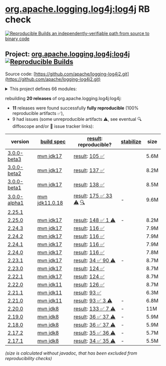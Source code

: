 [org.apache.logging.log4j:log4j](https://central.sonatype.com/artifact/org.apache.logging.log4j/log4j/versions) RB check
=======

[![Reproducible Builds](https://reproducible-builds.org/images/logos/rb.svg) an independently-verifiable path from source to binary code](https://reproducible-builds.org/)

## Project: [org.apache.logging.log4j:log4j](https://central.sonatype.com/artifact/org.apache.logging.log4j/log4j/versions) [![Reproducible Builds](https://img.shields.io/endpoint?url=https://raw.githubusercontent.com/jvm-repo-rebuild/reproducible-central/master/content/org/apache/logging/log4j/log4j/badge.json)](https://github.com/jvm-repo-rebuild/reproducible-central/blob/master/content/org/apache/logging/log4j/log4j/README.md)

Source code: [https://github.com/apache/logging-log4j2.git](https://github.com/apache/logging-log4j2.git)

<details><summary>This project defines 66 modules:</summary>

* [org.apache.logging.log4j:log4j](https://central.sonatype.com/artifact/org.apache.logging.log4j/log4j/overview)
* [org.apache.logging.log4j:log4j-1.2-api](https://central.sonatype.com/artifact/org.apache.logging.log4j/log4j-1.2-api/overview)
* [org.apache.logging.log4j:log4j-api](https://central.sonatype.com/artifact/org.apache.logging.log4j/log4j-api/overview)
* [org.apache.logging.log4j:log4j-api-test](https://central.sonatype.com/artifact/org.apache.logging.log4j/log4j-api-test/overview)
* [org.apache.logging.log4j:log4j-appserver](https://central.sonatype.com/artifact/org.apache.logging.log4j/log4j-appserver/overview)
* [org.apache.logging.log4j:log4j-async-logger](https://central.sonatype.com/artifact/org.apache.logging.log4j/log4j-async-logger/overview)
* [org.apache.logging.log4j:log4j-bom](https://central.sonatype.com/artifact/org.apache.logging.log4j/log4j-bom/overview)
* [org.apache.logging.log4j:log4j-cassandra](https://central.sonatype.com/artifact/org.apache.logging.log4j/log4j-cassandra/overview)
* [org.apache.logging.log4j:log4j-compress](https://central.sonatype.com/artifact/org.apache.logging.log4j/log4j-compress/overview)
* [org.apache.logging.log4j:log4j-config-jackson](https://central.sonatype.com/artifact/org.apache.logging.log4j/log4j-config-jackson/overview)
* [org.apache.logging.log4j:log4j-config-properties](https://central.sonatype.com/artifact/org.apache.logging.log4j/log4j-config-properties/overview)
* [org.apache.logging.log4j:log4j-config-yaml](https://central.sonatype.com/artifact/org.apache.logging.log4j/log4j-config-yaml/overview)
* [org.apache.logging.log4j:log4j-conversant](https://central.sonatype.com/artifact/org.apache.logging.log4j/log4j-conversant/overview)
* [org.apache.logging.log4j:log4j-core](https://central.sonatype.com/artifact/org.apache.logging.log4j/log4j-core/overview)
* [org.apache.logging.log4j:log4j-core-test](https://central.sonatype.com/artifact/org.apache.logging.log4j/log4j-core-test/overview)
* [org.apache.logging.log4j:log4j-couchdb](https://central.sonatype.com/artifact/org.apache.logging.log4j/log4j-couchdb/overview)
* [org.apache.logging.log4j:log4j-csv](https://central.sonatype.com/artifact/org.apache.logging.log4j/log4j-csv/overview)
* [org.apache.logging.log4j:log4j-docker](https://central.sonatype.com/artifact/org.apache.logging.log4j/log4j-docker/overview)
* [org.apache.logging.log4j:log4j-flume-ng](https://central.sonatype.com/artifact/org.apache.logging.log4j/log4j-flume-ng/overview)
* [org.apache.logging.log4j:log4j-iostreams](https://central.sonatype.com/artifact/org.apache.logging.log4j/log4j-iostreams/overview)
* [org.apache.logging.log4j:log4j-jakarta-jms](https://central.sonatype.com/artifact/org.apache.logging.log4j/log4j-jakarta-jms/overview)
* [org.apache.logging.log4j:log4j-jakarta-smtp](https://central.sonatype.com/artifact/org.apache.logging.log4j/log4j-jakarta-smtp/overview)
* [org.apache.logging.log4j:log4j-jakarta-web](https://central.sonatype.com/artifact/org.apache.logging.log4j/log4j-jakarta-web/overview)
* [org.apache.logging.log4j:log4j-jcl](https://central.sonatype.com/artifact/org.apache.logging.log4j/log4j-jcl/overview)
* [org.apache.logging.log4j:log4j-jctools](https://central.sonatype.com/artifact/org.apache.logging.log4j/log4j-jctools/overview)
* [org.apache.logging.log4j:log4j-jdbc](https://central.sonatype.com/artifact/org.apache.logging.log4j/log4j-jdbc/overview)
* [org.apache.logging.log4j:log4j-jdbc-dbcp2](https://central.sonatype.com/artifact/org.apache.logging.log4j/log4j-jdbc-dbcp2/overview)
* [org.apache.logging.log4j:log4j-jdbc-jndi](https://central.sonatype.com/artifact/org.apache.logging.log4j/log4j-jdbc-jndi/overview)
* [org.apache.logging.log4j:log4j-jeromq](https://central.sonatype.com/artifact/org.apache.logging.log4j/log4j-jeromq/overview)
* [org.apache.logging.log4j:log4j-jms](https://central.sonatype.com/artifact/org.apache.logging.log4j/log4j-jms/overview)
* [org.apache.logging.log4j:log4j-jmx-gui](https://central.sonatype.com/artifact/org.apache.logging.log4j/log4j-jmx-gui/overview)
* [org.apache.logging.log4j:log4j-jndi](https://central.sonatype.com/artifact/org.apache.logging.log4j/log4j-jndi/overview)
* [org.apache.logging.log4j:log4j-jndi-test](https://central.sonatype.com/artifact/org.apache.logging.log4j/log4j-jndi-test/overview)
* [org.apache.logging.log4j:log4j-jpa](https://central.sonatype.com/artifact/org.apache.logging.log4j/log4j-jpa/overview)
* [org.apache.logging.log4j:log4j-jpl](https://central.sonatype.com/artifact/org.apache.logging.log4j/log4j-jpl/overview)
* [org.apache.logging.log4j:log4j-jul](https://central.sonatype.com/artifact/org.apache.logging.log4j/log4j-jul/overview)
* [org.apache.logging.log4j:log4j-kafka](https://central.sonatype.com/artifact/org.apache.logging.log4j/log4j-kafka/overview)
* [org.apache.logging.log4j:log4j-kit](https://central.sonatype.com/artifact/org.apache.logging.log4j/log4j-kit/overview)
* [org.apache.logging.log4j:log4j-kubernetes](https://central.sonatype.com/artifact/org.apache.logging.log4j/log4j-kubernetes/overview)
* [org.apache.logging.log4j:log4j-layout-jackson](https://central.sonatype.com/artifact/org.apache.logging.log4j/log4j-layout-jackson/overview)
* [org.apache.logging.log4j:log4j-layout-jackson-json](https://central.sonatype.com/artifact/org.apache.logging.log4j/log4j-layout-jackson-json/overview)
* [org.apache.logging.log4j:log4j-layout-jackson-xml](https://central.sonatype.com/artifact/org.apache.logging.log4j/log4j-layout-jackson-xml/overview)
* [org.apache.logging.log4j:log4j-layout-jackson-yaml](https://central.sonatype.com/artifact/org.apache.logging.log4j/log4j-layout-jackson-yaml/overview)
* [org.apache.logging.log4j:log4j-layout-template-json](https://central.sonatype.com/artifact/org.apache.logging.log4j/log4j-layout-template-json/overview)
* [org.apache.logging.log4j:log4j-layout-template-json-test](https://central.sonatype.com/artifact/org.apache.logging.log4j/log4j-layout-template-json-test/overview)
* [org.apache.logging.log4j:log4j-liquibase](https://central.sonatype.com/artifact/org.apache.logging.log4j/log4j-liquibase/overview)
* [org.apache.logging.log4j:log4j-mongodb](https://central.sonatype.com/artifact/org.apache.logging.log4j/log4j-mongodb/overview)
* [org.apache.logging.log4j:log4j-mongodb3](https://central.sonatype.com/artifact/org.apache.logging.log4j/log4j-mongodb3/overview)
* [org.apache.logging.log4j:log4j-mongodb4](https://central.sonatype.com/artifact/org.apache.logging.log4j/log4j-mongodb4/overview)
* [org.apache.logging.log4j:log4j-osgi](https://central.sonatype.com/artifact/org.apache.logging.log4j/log4j-osgi/overview)
* [org.apache.logging.log4j:log4j-perf](https://central.sonatype.com/artifact/org.apache.logging.log4j/log4j-perf/overview)
* [org.apache.logging.log4j:log4j-plugin-processor](https://central.sonatype.com/artifact/org.apache.logging.log4j/log4j-plugin-processor/overview)
* [org.apache.logging.log4j:log4j-plugins](https://central.sonatype.com/artifact/org.apache.logging.log4j/log4j-plugins/overview)
* [org.apache.logging.log4j:log4j-plugins-test](https://central.sonatype.com/artifact/org.apache.logging.log4j/log4j-plugins-test/overview)
* [org.apache.logging.log4j:log4j-script](https://central.sonatype.com/artifact/org.apache.logging.log4j/log4j-script/overview)
* [org.apache.logging.log4j:log4j-slf4j-impl](https://central.sonatype.com/artifact/org.apache.logging.log4j/log4j-slf4j-impl/overview)
* [org.apache.logging.log4j:log4j-slf4j18-impl](https://central.sonatype.com/artifact/org.apache.logging.log4j/log4j-slf4j18-impl/overview)
* [org.apache.logging.log4j:log4j-slf4j2-impl](https://central.sonatype.com/artifact/org.apache.logging.log4j/log4j-slf4j2-impl/overview)
* [org.apache.logging.log4j:log4j-smtp](https://central.sonatype.com/artifact/org.apache.logging.log4j/log4j-smtp/overview)
* [org.apache.logging.log4j:log4j-spring-boot](https://central.sonatype.com/artifact/org.apache.logging.log4j/log4j-spring-boot/overview)
* [org.apache.logging.log4j:log4j-spring-cloud-config](https://central.sonatype.com/artifact/org.apache.logging.log4j/log4j-spring-cloud-config/overview)
* [org.apache.logging.log4j:log4j-spring-cloud-config-client](https://central.sonatype.com/artifact/org.apache.logging.log4j/log4j-spring-cloud-config-client/overview)
* [org.apache.logging.log4j:log4j-taglib](https://central.sonatype.com/artifact/org.apache.logging.log4j/log4j-taglib/overview)
* [org.apache.logging.log4j:log4j-to-jul](https://central.sonatype.com/artifact/org.apache.logging.log4j/log4j-to-jul/overview)
* [org.apache.logging.log4j:log4j-to-slf4j](https://central.sonatype.com/artifact/org.apache.logging.log4j/log4j-to-slf4j/overview)
* [org.apache.logging.log4j:log4j-web](https://central.sonatype.com/artifact/org.apache.logging.log4j/log4j-web/overview)
</details>

rebuilding **20 releases** of org.apache.logging.log4j:log4j:
- **11** releases were found successfully **fully reproducible** (100% reproducible artifacts :white_check_mark:),
- 9 had issues (some unreproducible artifacts :warning:, see eventual :mag: diffoscope and/or :memo: issue tracker links):

| version | [build spec](/BUILDSPEC.md) | [result](https://reproducible-builds.org/docs/jvm/): reproducible? | [stabilize](https://github.com/google/oss-rebuild/blob/main/cmd/stabilize/README.md) | size |
| -- | --------- | ------ | ------ | -- |
| [3.0.0-beta3](https://central.sonatype.com/artifact/org.apache.logging.log4j/log4j/3.0.0-beta3/pom) | [mvn jdk17](log4j-3.0.0-beta3.buildspec) | [result](log4j-bom-3.0.0-beta3.buildinfo): [105 :white_check_mark: ](log4j-bom-3.0.0-beta3.buildcompare) | | 5.6M |
| [3.0.0-beta2](https://central.sonatype.com/artifact/org.apache.logging.log4j/log4j/3.0.0-beta2/pom) | [mvn jdk17](log4j-3.0.0-beta2.buildspec) | [result](log4j-bom-3.0.0-beta2.buildinfo): [137 :white_check_mark: ](log4j-bom-3.0.0-beta2.buildcompare) | | 8.2M |
| [3.0.0-beta1](https://central.sonatype.com/artifact/org.apache.logging.log4j/log4j/3.0.0-beta1/pom) | [mvn jdk17](log4j-3.0.0-beta1.buildspec) | [result](log4j-bom-3.0.0-beta1.buildinfo): [138 :white_check_mark: ](log4j-bom-3.0.0-beta1.buildcompare) | | 8.5M |
| [3.0.0-alpha1](https://central.sonatype.com/artifact/org.apache.logging.log4j/log4j/3.0.0-alpha1/pom) | [mvn jdk11.0.18](log4j-3.0.0-alpha1.buildspec) | [result](log4j-3.0.0-alpha1.buildinfo): [175 :white_check_mark:  33 :warning:](log4j-3.0.0-alpha1.buildcompare) [:mag:](log4j-3.0.0-alpha1.diffoscope) | - | 9.6M |
| [2.25.1](https://central.sonatype.com/artifact/org.apache.logging.log4j/log4j/2.25.1/pom) | | | |
| [2.25.0](https://central.sonatype.com/artifact/org.apache.logging.log4j/log4j/2.25.0/pom) | [mvn jdk17](log4j-2.25.0.buildspec) | [result](log4j-bom-2.25.0.buildinfo): [148 :white_check_mark:  1 :warning:](log4j-bom-2.25.0.buildcompare) | - | 8.2M |
| [2.24.3](https://central.sonatype.com/artifact/org.apache.logging.log4j/log4j/2.24.3/pom) | [mvn jdk17](log4j-2.24.3.buildspec) | [result](log4j-bom-2.24.3.buildinfo): [116 :white_check_mark: ](log4j-bom-2.24.3.buildcompare) | | 7.9M |
| [2.24.2](https://central.sonatype.com/artifact/org.apache.logging.log4j/log4j/2.24.2/pom) | [mvn jdk17](log4j-2.24.2.buildspec) | [result](log4j-bom-2.24.2.buildinfo): [116 :white_check_mark: ](log4j-bom-2.24.2.buildcompare) | | 7.9M |
| [2.24.1](https://central.sonatype.com/artifact/org.apache.logging.log4j/log4j/2.24.1/pom) | [mvn jdk17](log4j-2.24.1.buildspec) | [result](log4j-bom-2.24.1.buildinfo): [116 :white_check_mark: ](log4j-bom-2.24.1.buildcompare) | | 7.9M |
| [2.24.0](https://central.sonatype.com/artifact/org.apache.logging.log4j/log4j/2.24.0/pom) | [mvn jdk17](log4j-2.24.0.buildspec) | [result](log4j-bom-2.24.0.buildinfo): [116 :white_check_mark: ](log4j-bom-2.24.0.buildcompare) | | 7.8M |
| [2.23.1](https://central.sonatype.com/artifact/org.apache.logging.log4j/log4j/2.23.1/pom) | [mvn jdk17](log4j-2.23.1.buildspec) | [result](log4j-bom-2.23.1.buildinfo): [34 :white_check_mark:  90 :warning:](log4j-bom-2.23.1.buildcompare) | - | 8.7M |
| [2.23.0](https://central.sonatype.com/artifact/org.apache.logging.log4j/log4j/2.23.0/pom) | [mvn jdk17](log4j-2.23.0.buildspec) | [result](log4j-bom-2.23.0.buildinfo): [124 :white_check_mark: ](log4j-bom-2.23.0.buildcompare) | | 8.7M |
| [2.22.1](https://central.sonatype.com/artifact/org.apache.logging.log4j/log4j/2.22.1/pom) | [mvn jdk17](log4j-2.22.1.buildspec) | [result](log4j-bom-2.22.1.buildinfo): [124 :white_check_mark: ](log4j-bom-2.22.1.buildcompare) | | 8.7M |
| [2.22.0](https://central.sonatype.com/artifact/org.apache.logging.log4j/log4j/2.22.0/pom) | [mvn jdk11](log4j-2.22.0.buildspec) | [result](log4j-bom-2.22.0.buildinfo): [126 :white_check_mark: ](log4j-bom-2.22.0.buildcompare) | | 8.7M |
| [2.21.1](https://central.sonatype.com/artifact/org.apache.logging.log4j/log4j/2.21.1/pom) | [mvn jdk11](log4j-2.21.1.buildspec) | [result](log4j-bom-2.21.1.buildinfo): [93 :white_check_mark: ](log4j-bom-2.21.1.buildcompare) | | 6.3M |
| [2.21.0](https://central.sonatype.com/artifact/org.apache.logging.log4j/log4j/2.21.0/pom) | [mvn jdk11](log4j-2.21.0.buildspec) | [result](log4j-bom-2.21.0.buildinfo): [93 :white_check_mark:  3 :warning:](log4j-bom-2.21.0.buildcompare) | - | 6.8M |
| [2.20.0](https://central.sonatype.com/artifact/org.apache.logging.log4j/log4j/2.20.0/pom) | [mvn jdk8](log4j-2.20.0.buildspec) | [result](log4j-2.20.0.buildinfo): [133 :white_check_mark:  7 :warning:](log4j-2.20.0.buildcompare) | - | 11M |
| [2.19.0](https://central.sonatype.com/artifact/org.apache.logging.log4j/log4j/2.19.0/pom) | [mvn jdk8](log4j-2.19.0.buildspec) | [result](log4j-2.19.0.buildinfo): [36 :white_check_mark:  37 :warning:](log4j-2.19.0.buildcompare) | - | 5.9M |
| [2.18.0](https://central.sonatype.com/artifact/org.apache.logging.log4j/log4j/2.18.0/pom) | [mvn jdk8](log4j-2.18.0.buildspec) | [result](log4j-2.18.0.buildinfo): [36 :white_check_mark:  37 :warning:](log4j-2.18.0.buildcompare) | - | 5.9M |
| [2.17.2](https://central.sonatype.com/artifact/org.apache.logging.log4j/log4j/2.17.2/pom) | [mvn jdk8](log4j-2.17.2.buildspec) | [result](log4j-2.17.2.buildinfo): [35 :white_check_mark:  36 :warning:](log4j-2.17.2.buildcompare) | - | 5.7M |
| [2.17.1](https://central.sonatype.com/artifact/org.apache.logging.log4j/log4j/2.17.1/pom) | [mvn jdk8](log4j-2.17.1.buildspec) | [result](log4j-2.17.1.buildinfo): [34 :white_check_mark:  35 :warning:](log4j-2.17.1.buildcompare) | - | 5.5M |

<i>(size is calculated without javadoc, that has been excluded from reproducibility checks)</i>
